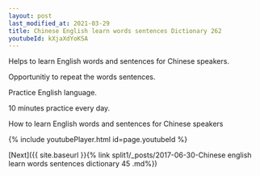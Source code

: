 ```yaml
---
layout: post
last_modified_at: 2021-03-29
title: Chinese English learn words sentences Dictionary 262 
youtubeId: kXjaXdYoKSA
---
```

 
 
Helps to learn English words and sentences for Chinese speakers.

Opportunitiy to repeat the words sentences. 

Practice English language. 
 
10 minutes practice every day. 
 
How to learn English words and sentences for Chinese speakers 
 
{% include youtubePlayer.html id=page.youtubeId %}
 
 
[Next]({{ site.baseurl }}{% link  split1/_posts/2017-06-30-Chinese english learn words sentences dictionary 45 .md%})
 
